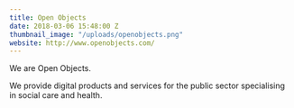 ```yaml
---
title: Open Objects
date: 2018-03-06 15:48:00 Z
thumbnail_image: "/uploads/openobjects.png"
website: http://www.openobjects.com/
---
```


We are Open Objects.

We provide digital products and services for the public sector specialising in social care and health.